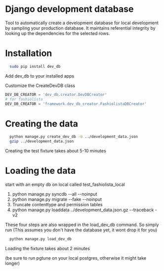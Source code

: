 Django development database
===========================

Tool to automatically create a development database for local development by sampling your production database.
It maintains referential integrity by looking up the dependencies for the selected rows.


Installation
============


```bash
  sudo pip install dev_db
```

Add dev_db to your installed apps

Customize the CreateDevDB class

```python
DEV_DB_CREATOR = 'dev_db.creator.DevDBCreator'
# for fashiolista
DEV_DB_CREATOR = 'framework.dev_db_creator.FashiolistaDBCreator'
```


Creating the data
=================

```bash
  python manage.py create_dev_db -o ../development_data.json
  gzip ../development_data.json
```

Creating the test fixture takes about 5-10 minutes

Loading the data
================

start with an empty db on local called 
test_fashiolista_local

1. python manage.py syncdb --all --noinput
2. python manage.py migrate --fake --noinput
3. Truncate contenttype and permission tables
4. python manage.py loaddata ../development_data.json.gz --traceback -v2

These four steps are also wrapped in the load_dev_db command. So simply run
(This assumes you don't have the database yet, it wont drop it for you)

```bash
  python manage.py load_dev_db
```

Loading the fixture takes about 2 minutes

(be sure to run pgtune on your local postgres, otherwise it might take longer)
